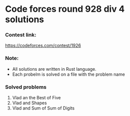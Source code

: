# Code forces round 928 div 4 solutions

### Contest link:

https://codeforces.com/contest/1926

### Note:

- All solutions are written in Rust language.
- Each probelm is solved on a file with the problem name

### Solved problems

1. Vlad an the Best of Five
2. Vlad and Shapes
3. Vlad and Sum of Sum of Digits
